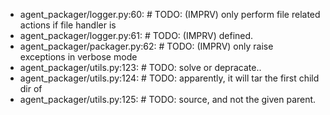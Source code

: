 - agent_packager/logger.py:60:    #  TODO: (IMPRV) only perform file related actions if file handler is
- agent_packager/logger.py:61:    #  TODO: (IMPRV) defined.
- agent_packager/packager.py:62:    #  TODO: (IMPRV) only raise exceptions in verbose mode
- agent_packager/utils.py:123:    #  TODO: solve or depracate..
- agent_packager/utils.py:124:    #  TODO: apparently, it will tar the first child dir of
- agent_packager/utils.py:125:    #  TODO: source, and not the given parent.
